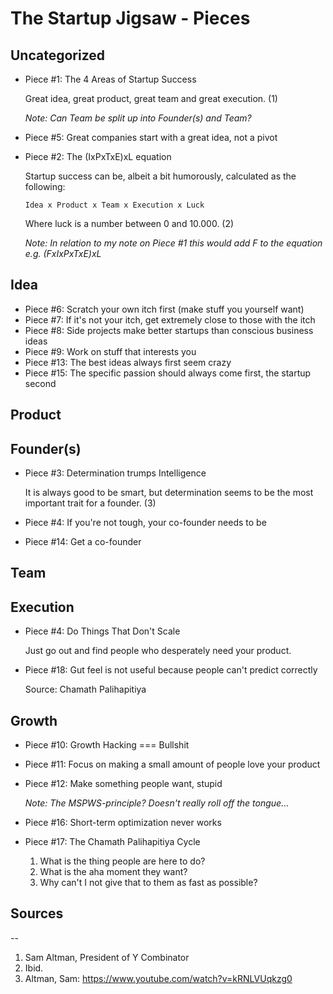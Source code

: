 
The Startup Jigsaw - Pieces
=========================================================

## Uncategorized
- Piece #1: The 4 Areas of Startup Success
  
  Great idea, great product, great team and great execution. (1)

  *Note: Can Team be split up into Founder(s) and Team?*

- Piece #5: Great companies start with a great idea, not a pivot

- Piece #2: The (IxPxTxE)xL equation
  
  Startup success can be, albeit a bit humorously, calculated as the following:

  	`Idea x Product x Team x Execution x Luck`

  Where luck is a number between 0 and 10.000. (2)

  *Note: In relation to my note on Piece #1 this would add F to the equation e.g. (FxIxPxTxE)xL*


## Idea
- Piece #6: Scratch your own itch first (make stuff you yourself want) 
- Piece #7: If it's not your itch, get extremely close to those with the itch
- Piece #8: Side projects make better startups than conscious business ideas
- Piece #9: Work on stuff that interests you
- Piece #13: The best ideas always first seem crazy
- Piece #15: The specific passion should always come first, the startup second




## Product


## Founder(s)
- Piece #3: Determination trumps Intelligence
  
  It is always good to be smart, but determination seems to be the most important trait for a founder. (3)

- Piece #4: If you're not tough, your co-founder needs to be
- Piece #14: Get a co-founder



## Team


## Execution
- Piece #4: Do Things That Don't Scale
  
  Just go out and find people who desperately need your product.

- Piece #18: Gut feel is not useful because people can't predict correctly
  
  Source: Chamath Palihapitiya


## Growth
- Piece #10: Growth Hacking === Bullshit
- Piece #11: Focus on making a small amount of people love your product
- Piece #12: Make something people want, stupid
  
  *Note: The MSPWS-principle? Doesn't really roll off the tongue...*

- Piece #16: Short-term optimization never works
- Piece #17: The Chamath Palihapitiya Cycle
  
  1. What is the thing people are here to do?
  2. What is the aha moment they want?
  3. Why can't I not give that to them as fast as possible?

## Sources
--
1. Sam Altman, President of Y Combinator
2. Ibid.
3. Altman, Sam: https://www.youtube.com/watch?v=kRNLVUqkzg0